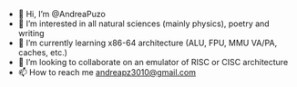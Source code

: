 - 👋 Hi, I’m @AndreaPuzo
- 👀 I’m interested in all natural sciences (mainly physics), poetry and writing
- 🌱 I’m currently learning x86-64 architecture (ALU, FPU, MMU VA/PA, caches, etc.)
- 💞️ I’m looking to collaborate on an emulator of RISC or CISC architecture
- 📫 How to reach me andreapz3010@gmail.com

<!---
AndreaPuzo/AndreaPuzo is a ✨ special ✨ repository because its `README.md` (this file) appears on your GitHub profile.
You can click the Preview link to take a look at your changes.
--->
